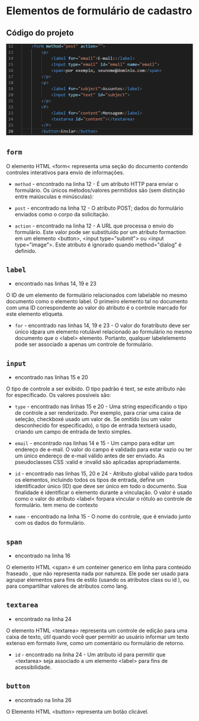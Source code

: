 # Elementos de formulário de cadastro

## Código do projeto
![código.do.projeto](img/codigo.png) 


## `form`
O elemento HTML &lt;form&lt; representa uma seção do documento contendo controles interativos para envio de informações.

  - `method` - encontrado na linha 12 - É um atributo HTTP para enviar o formulário. Os únicos métodos/valores permitidos são (sem distinção entre maiúsculas e minúsculas):

  - `post` - encontrado na linha 12 - O atributo POST; dados do formulário enviados como o corpo da solicitação.

  - `action` - encontrado na linha 12 - A URL que processa o envio do formulário. Este valor pode ser substituído por um atributo formaction em um elemento &lt;button&gt;, &lt;input type="submit"&gt; ou &lt;input type="image"&gt;. Este atributo é ignorado quando method="dialog" é definido.

## `label`
* encontrado nas linhas 14, 19 e 23

O ID de um elemento de formulário relacionados com labelable no mesmo documento como o elemento label. O primeiro elemento tal no documento com uma ID correspondente ao valor do atributo é o controle marcado for este elemento etiqueta.

  - `for` -  encontrado nas linhas 14, 19 e 23 - O valor do foratributo deve ser único idpara um elemento rotulável relacionado ao formulário no mesmo documento que o &lt;label&gt; elemento. Portanto, qualquer labelelemento pode ser associado a apenas um controle de formulário.

## `input`
* encontrado nas linhas 15 e 20

O tipo de controle a ser exibido. O tipo padrão é text, se este atributo não for especificado. Os valores possíveis são:

  - `type` - encontrado nas linhas 15 e 20 - Uma string especificando o tipo de controle a ser renderizado. Por exemplo, para criar uma caixa de seleção, checkboxé usado um valor de. Se omitido (ou um valor desconhecido for especificado), o tipo de entrada textserá usado, criando um campo de entrada de texto simples.


  - `email` - encontrado nas linhas 14 e 15 - Um campo para editar um endereço de e-mail. O valor do campo é validado para estar vazio ou ter um único endereço de e-mail válido antes de ser enviado. As pseudoclasses CSS :valid e :invalid são aplicadas apropriadamente.

  - `id` - encontrado nas linhas 15, 20 e 24 - Atributo global válido para todos os elementos, incluindo todos os tipos de entrada, define um identificador único (ID) que deve ser único em todo o documento. Sua finalidade é identificar o elemento durante a vinculação. O valor é usado como o valor do atributo &lt;label&lt; forpara vincular o rótulo ao controle de formulário. tem menu de contexto

  - `name` - encontrado na linha 15 - O nome do controle, que é enviado junto com os dados do formulário.

## `span`
* encontrado na linha 16

O elemento HTML &lt;span&gt; é um conteiner generico em linha para conteúdo fraseado , que não representa nada por natureza. Ele pode ser usado para agrupar elementos para fins de estilo (usando os atributos class ou id ), ou para compartilhar valores de atributos como lang. 

## `textarea`
* encontrado na linha 24

O elemento HTML &lt;textarea&gt; representa um controle de edição para uma caixa de texto, útil quando você quer permitir ao usuário informar um texto extenso em formato livre, como um comentário ou formulário de retorno.

- `id` - encontrado na linha 24 - Um atributo id para permitir que &lt;textarea&gt; seja associado a um elemento &lt;label&gt; para fins de acessibilidade.

## `button`
* encontrado na linha 26

O Elemento HTML &lt;button&gt; representa um botão clicável.






